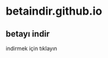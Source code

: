 # betaindir.github.io
betayı indir
--------------------------------------------------------------------------------------------------------------------------------------------------------------------------
indirmek için tıklayın
